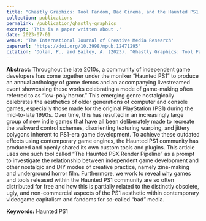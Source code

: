 ```yaml
---
title: "Ghastly Graphics: Tool Fandom, Bad Cinema, and the Haunted PS1 Game Development Community"
collection: publications
permalink: /publication/ghastly-graphics
excerpt: 'This is a paper written about .'
date: 2023-07-01
venue: 'The International Journal of Creative Media Research'
paperurl: 'https://doi.org/10.3998/mpub.12471295'
citation: 'Dolan, P., and Bailey, A. (2023). “Ghastly Graphics: Tool Fandom, Bad Cinema, and the Haunted PS1 Game Development Community.” In “Digital Nostalgia in/as Contemporary Creative Practice,” a special issue of the International Journal of Creative Media Research, guest edited by Bethany Lamont (Bath Spa University) and Beth Wakefield.'
---
```


<b>Abstract:</b> Throughout the late 2010s, a community of independent game developers has come together under the moniker “Haunted PS1” to produce an annual anthology of game demos and an accompanying livestreamed event showcasing these works celebrating a mode of game-making often referred to as “low-poly horror.” This emerging genre nostalgically celebrates the aesthetics of older generations of computer and console games, especially those made for the original PlayStation (PS1) during the mid-to-late 1990s. Over time, this has resulted in an increasingly large group of new indie games that have all been deliberately made to recreate the awkward control schemes, disorienting texturing warping, and jittery polygons inherent to PS1-era game development. To achieve these outdated effects using contemporary game engines, the Haunted PS1 community has produced and openly shared its own custom tools and plugins. This article uses one such tool called “The Haunted PSX Render Pipeline” as a prompt to investigate the relationship between independent game development and other nostalgic and DIY modes of creative practice, namely zine-making and underground horror film. Furthermore, we work to reveal why games and tools released within the Haunted PS1 community are so often distributed for free and how this is partially related to the distinctly obsolete, ugly, and non-commercial aspects of the PS1 aesthetic within contemporary videogame capitalism and fandoms for so-called “bad” media. 

<b>Keywords:</b> Haunted PS1
